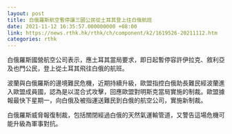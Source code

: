 ```yaml
---
layout: post
title: 白俄羅斯航空暫停讓三國公民從土耳其登上往白俄航班
date: 2021-11-12 16:35:57.000000000 +08:00
link: https://news.rthk.hk/rthk/ch/component/k2/1619526-20211112.htm
categories: rthk
---
```


白俄羅斯國營航空公司表示，應土耳其當局要求，即日起暫停容許伊拉克、敘利亞及也門公民，登上從土耳其飛往白俄的航班。

波蘭與白俄羅斯的邊境難民危機，近期持續升級，歐盟指控白俄助長難民經波蘭進入歐盟成員國，認為是以混合式攻擊，回應歐盟對明斯克當局實施的制裁。歐盟據報最快下星期一，向白俄及被指運送難民到白俄的航空公司，實施新制裁。

白俄羅斯威脅報復制裁，包括關閉經過白俄的天然氣運輸管道，又警告這場危機可能升級為軍事對抗。
